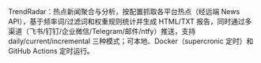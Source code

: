 TrendRadar：热点新闻聚合与分析，按配置抓取各平台热点（经远端 News API），基于频率词/过滤词和权重规则统计并生成 HTML/TXT 报告，同时通过多渠道（飞书/钉钉/企业微信/Telegram/邮件/ntfy）推送，支持 daily/current/incremental 三种模式；可本地、Docker（supercronic 定时）和 GitHub Actions 定时运行。
